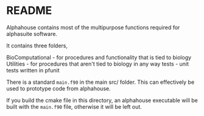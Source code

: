 # README #

Alphahouse contains most of the multipurpose functions required for alphasuite software.

It contains three folders, 


BioComputational - for procedures and functionality that is tied to biology
Utilities - for procedures that aren't tied to biology in any way
tests - unit tests written in pfunit

There is a standard `main.f90` in the main src/ folder. This can effectively be used to prototype code from alphahouse.

If you build the cmake file in this directory, an alphahouse executable will be built with the `main.f90` file, otherwise it will be left out. 

